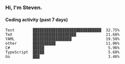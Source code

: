 ### Hi, I'm Steven.

#### Coding activity (past 7 days)
```
Text        ▓▓▓▓▓▓▓▓▓▓▓▓▓▓▓▓▓▓▓▓▓▓▓▓▓▓▓▓▓▓  32.75%
TeX         ▓▓▓▓▓▓▓▓▓▓▓▓▓▓▓▓▓▓▓             21.68%
YAML        ▓▓▓▓▓▓▓▓▓▓▓▓▓▓▓▓▓               19.50%
other       ▓▓▓▓▓▓▓▓▓▓                      11.06%
C#          ▓▓▓▓▓                            5.96%
TypeScript  ▓▓▓▓▓                            5.60%
Go          ▓▓▓                              3.46%
```
